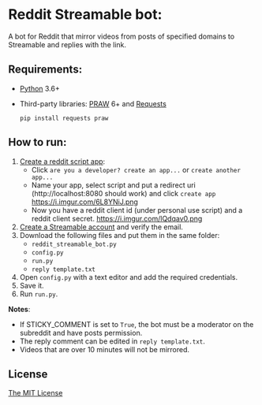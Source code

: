 # Reddit Streamable bot:
A bot for Reddit that mirror videos from posts of specified domains to Streamable and replies with the link.

## Requirements:
- [Python](https://www.python.org/) 3.6+
- Third-party libraries: [PRAW](https://praw.readthedocs.io/en/latest/getting_started/installation.html) 6+ and [Requests](http://docs.python-requests.org/en/master/)

      pip install requests praw
## How to run:
1. [Create a reddit script app](https://www.reddit.com/prefs/apps/):
    - Click `are you a developer? create an app...` or `create another app...`
    - Name your app, select script and put a redirect uri (http://localhost:8080 should work) and click `create app` https://i.imgur.com/6L8YNiJ.png
    - Now you have a reddit client id (under personal use script) and a reddit client secret. https://i.imgur.com/lQdqav0.png
2. [Create a Streamable account](https://streamable.com/signup) and verify the email.
3. Download the following files and put them in the same folder:
    - `reddit_streamable_bot.py`
    - `config.py`
    - `run.py`
    - `reply template.txt`
4. Open `config.py` with a text editor and add the required credentials.
5. Save it.
6. Run `run.py`.
  
**Notes**: 
  - If STICKY_COMMENT is set to `True`, the bot must be a moderator on the subreddit and have posts permission.
  - The reply comment can be edited in `reply template.txt`.
  - Videos that are over 10 minutes will not be mirrored.

## License
  [The MIT License](https://opensource.org/licenses/MIT)

